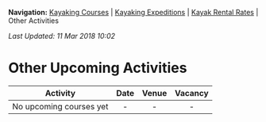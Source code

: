 **Navigation:** [Kayaking Courses](index) &#124; [Kayaking Expeditions](expedition) &#124; [Kayak Rental Rates](rental) &#124; Other Activities

_Last Updated: 11 Mar 2018 10:02_
# Other Upcoming Activities

Activity | Date | Venue | Vacancy
:---:|:---:|:---:|:---:
No upcoming courses yet|-|-|-

